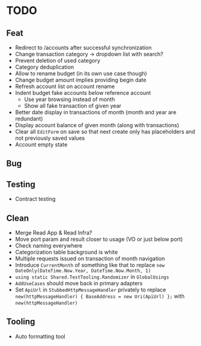 # TODO

## Feat
- Redirect to /accounts after successful synchronization
- Change transaction category -> dropdown list with search?
- Prevent deletion of used category
- Category deduplication
- Allow to rename budget (in its own use case though)
- Change budget amount implies providing begin date
- Refresh account list on account rename
- Indent budget fake accounts below reference account
  - Use year browsing instead of month
  - Show all fake transaction of given year
- Better date display in transactions of month (month and year are redundant)
- Display account balance of given month (along with transactions)
- Clear all `EditForm` on save so that next create only has placeholders and not previously saved values
- Account empty state

## Bug

## Testing
- Contract testing

## Clean
- Merge Read App & Read Infra?
- Move port param and result closer to usage (VO or just below port)
- Check naming everywhere
- Categorization table background is white
- Multiple requests issued on transaction of month navigation
- Introduce `CurrentMonth` of something like that to replace `new DateOnly(DateTime.Now.Year, DateTime.Now.Month, 1)`
- `using static Shared.TestTooling.Randomizer` in `GlobalUsings`
- `AddUseCases` should move back in primary adapters
- Set `ApiUrl` in `StubbedHttpMessageHandler` privately to replace `new(httpMessageHandler) { BaseAddress = new Uri(ApiUrl) };` with `new(httpMessageHandler)`

## Tooling
- Auto formatting tool